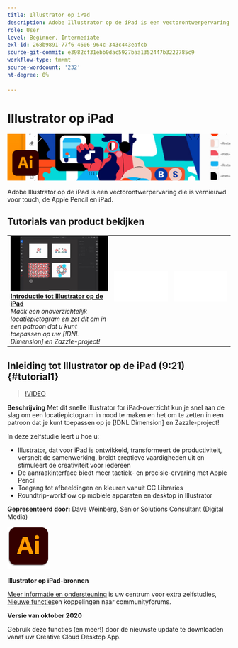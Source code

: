 ```yaml
---
title: Illustrator op iPad
description: Adobe Illustrator op de iPad is een vectorontwerpervaring die is vernieuwd voor touch, de Apple Pencil en iPad
role: User
level: Beginner, Intermediate
exl-id: 268b9891-77f6-4606-964c-343c443eafcb
source-git-commit: e3982cf31ebb0dac5927baa1352447b3222785c9
workflow-type: tm+mt
source-wordcount: '232'
ht-degree: 0%

---
```


# Illustrator op iPad

![Hoofdafbeelding van zelfstudie](../assets/AIoniPad.jpg)

Adobe Illustrator op de iPad is een vectorontwerpervaring die is vernieuwd voor touch, de Apple Pencil en iPad.

## Tutorials van product bekijken

<table style="table-layout:fixed">
<tr>
 <td>
   <a href="illustratoripad.md#tutorial1">
      <img alt="Introductie tot Illustrator op de iPad" src="../assets/illustrator-iPad_repeat_weinberg_thumbnail.jpg" />
   </a>
    <div>
   <a href="illustratoripad.md#tutorial1"><strong>Introductie tot Illustrator op de iPad</strong></a>
    </div>
    <em>Maak een onoverzichtelijk locatiepictogram en zet dit om in een patroon dat u kunt toepassen op uw [!DNL Dimension] en Zazzle-project!</em>
    <br>
  </td>
  <td>
    <img alt="Spacer" src="../assets/Whitespacer.png" />
    <div>
    <br>
  </td>
  <td>
    <img alt="Spacer" src="../assets/Whitespacer.png" />
    <div>
    <br>
  </td>
</tr>
</table>

## Inleiding tot Illustrator op de iPad (9:21) {#tutorial1}

>[!VIDEO](https://video.tv.adobe.com/v/326823?hidetitle=true)

**Beschrijving**
Met dit snelle Illustrator for iPad-overzicht kun je snel aan de slag om een locatiepictogram in nood te maken en het om te zetten in een patroon dat je kunt toepassen op je [!DNL Dimension] en Zazzle-project!

In deze zelfstudie leert u hoe u:
* Illustrator, dat voor iPad is ontwikkeld, transformeert de productiviteit, versnelt de samenwerking, breidt creatieve vaardigheden uit en stimuleert de creativiteit voor iedereen
* De aanraakinterface biedt meer tactiek- en precisie-ervaring met Apple Pencil
* Toegang tot afbeeldingen en kleuren vanuit CC Libraries
* Roundtrip-workflow op mobiele apparaten en desktop in Illustrator

**Gepresenteerd door:**
Dave Weinberg, Senior Solutions Consultant (Digital Media)

![Illustrator op iPad-logo](../assets/ai_appicon_96.png)

**Illustrator op iPad-bronnen**

[Meer informatie en ondersteuning](https://helpx.adobe.com/support/illustrator.html) is uw centrum voor extra zelfstudies, [Nieuwe functies](https://helpx.adobe.com/illustrator/using/whats-new/mobile-2021.html)en koppelingen naar communityforums.

**Versie van oktober 2020**

Gebruik deze functies (en meer!) door de nieuwste update te downloaden vanaf uw Creative Cloud Desktop App.
